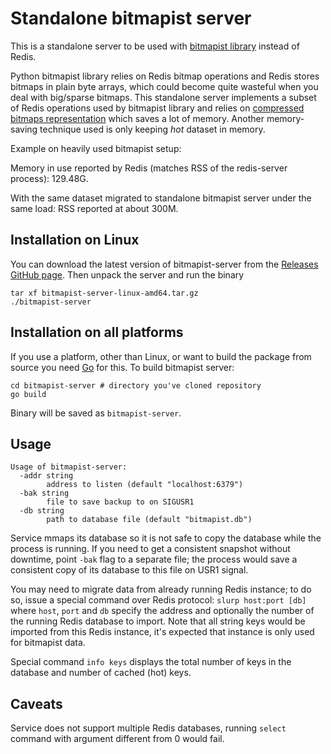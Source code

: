 # Standalone bitmapist server

This is a standalone server to be used with [bitmapist library](https://github.com/Doist/bitmapist4) instead of Redis.

Python bitmapist library relies on Redis bitmap operations and Redis stores bitmaps in plain byte arrays, which could become quite wasteful when you deal with big/sparse bitmaps. This standalone server implements a subset of Redis operations used by bitmapist library and relies on [compressed bitmaps representation](http://roaringbitmap.org) which saves a lot of memory. Another memory-saving technique used is only keeping *hot* dataset in memory.

Example on heavily used bitmapist setup:

Memory in use reported by Redis (matches RSS of the redis-server process): 129.48G.

With the same dataset migrated to standalone bitmapist server under the same load: RSS reported at about 300M.

## Installation on Linux

You can download the latest version of bitmapist-server from the [Releases GitHub page](https://github.com/Doist/bitmapist-server/releases). Then unpack the server and run the binary

    
    tar xf bitmapist-server-linux-amd64.tar.gz
    ./bitmapist-server


## Installation on all platforms

If you use a platform, other than Linux, or want to build the package from source you need [Go](https://golang.org/dl/) for this. To build bitmapist server:

    cd bitmapist-server # directory you've cloned repository
    go build

Binary will be saved as `bitmapist-server`.

## Usage

    Usage of bitmapist-server:
      -addr string
            address to listen (default "localhost:6379")
      -bak string
            file to save backup to on SIGUSR1
      -db string
            path to database file (default "bitmapist.db")

Service mmaps its database so it is not safe to copy the database while the process is running. If you need to get a consistent snapshot without downtime, point `-bak` flag to a separate file; the process would save a consistent copy of its database to this file on USR1 signal.

You may need to migrate data from already running Redis instance; to do so, issue a special command over Redis protocol: `slurp host:port [db]` where `host`, `port` and `db` specify the address and optionally the number of the running Redis database to import. Note that all string keys would be imported from this Redis instance, it's expected that instance is only used for bitmapist data.

Special command `info keys` displays the total number of keys in the database and number of cached (hot) keys.


## Caveats

Service does not support multiple Redis databases, running `select` command with argument different from 0 would fail.
